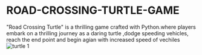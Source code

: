 # ROAD-CROSSING-TURTLE-GAME
"Road Crossing Turtle" is a thrilling game crafted with Python.where players embark on a thrilling journey as a daring turtle ,dodge speeding vehicles, reach the end point and begin agian with increased speed of vechiles
![turtle 1](https://github.com/omkarkanwalu/ROAD-CROSSING-TURTLE-GAME/assets/92328328/46322039-74c2-40c3-8d14-6507627b5494)
